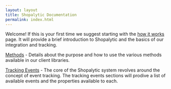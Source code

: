 ```yaml
---
layout: layout
title: Shopalytic Documentation
permalink: index.html
---   
```


Welcome! If this is your first time we suggest starting with the [how it works](how_it_works.html) page. It will provide a brief introduction to Shopalytic and the basics of our integration and tracking.

[Methods](methods.html) - Details about the purpose and how to use the various methods available in our client libraries.

[Tracking Events](events.html) - The core of the Shopalytic system revolves around the concept of event tracking. The tracking events sections will prodive a list of available events and the properties available to each.
